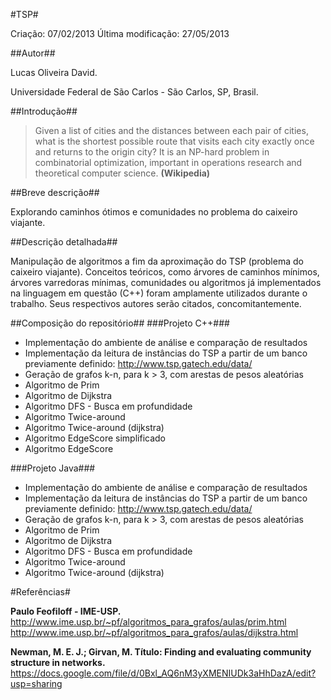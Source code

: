 #TSP#

Criação: 07/02/2013
Última modificação: 27/05/2013

##Autor##

Lucas Oliveira David.

Universidade Federal de São Carlos - São Carlos, SP, Brasil.

##Introdução##

>Given a list of cities and the distances between each pair of cities, what is the shortest possible route that visits each city exactly once and returns to the origin city? It is an NP-hard problem in combinatorial optimization, important in operations research and theoretical computer science.
**(Wikipedia)**

##Breve descrição##

Explorando caminhos ótimos e comunidades no problema do caixeiro viajante.

##Descrição detalhada##

Manipulação de algoritmos a fim da aproximação do TSP (problema do caixeiro viajante). Conceitos teóricos, como árvores de caminhos mínimos, árvores varredoras mínimas, comunidades ou algoritmos já implementados na linguagem em questão (C++) foram amplamente utilizados durante o trabalho. Seus respectivos autores serão citados, concomitantemente.

##Composição do repositório##
###Projeto C++###
* Implementação do ambiente de análise e comparação de resultados
* Implementação da leitura de instâncias do TSP a partir de um banco previamente definido: <http://www.tsp.gatech.edu/data/>
* Geração de grafos k-n, para k > 3, com arestas de pesos aleatórias
* Algoritmo de Prim
* Algoritmo de Dijkstra
* Algoritmo DFS - Busca em profundidade
* Algoritmo Twice-around
* Algoritmo Twice-around (dijkstra)
* Algoritmo EdgeScore simplificado
* Algoritmo EdgeScore

###Projeto Java###
* Implementação do ambiente de análise e comparação de resultados
* Implementação da leitura de instâncias do TSP a partir de um banco previamente definido: <http://www.tsp.gatech.edu/data/>
* Geração de grafos k-n, para k > 3, com arestas de pesos aleatórias
* Algoritmo de Prim
* Algoritmo de Dijkstra
* Algoritmo DFS - Busca em profundidade
* Algoritmo Twice-around
* Algoritmo Twice-around (dijkstra)

#Referências#

**Paulo Feofiloff - IME-USP.**
<http://www.ime.usp.br/~pf/algoritmos_para_grafos/aulas/prim.html>
<http://www.ime.usp.br/~pf/algoritmos_para_grafos/aulas/dijkstra.html>

**Newman, M. E. J.; Girvan, M. Título: Finding and evaluating community structure in networks.**
<https://docs.google.com/file/d/0Bxl_AQ6nM3yXMENIUDk3aHhDazA/edit?usp=sharing>
